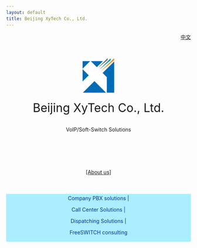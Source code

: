 ```yaml
---
layout: default
title: Beijing XyTech Co., Ltd.
---
```


<div id="topnav" style="float:right">
	<a href="/">中文</a>
</div>

<br>
<br>
<div align="center">

<br />
<br />

<img src="/images/logo.png" border="0"/>

<br />
<br />
<span style="font-size:32px">Beijing XyTech Co., Ltd.</span>


<br />
<br />

<span style="font-size:14px">VoIP/Soft-Switch Solutions</span>

<br />
<br />
<br />
<br />
<br />
<a href="#about" rel="facebox">[About us]</a>
<br />
<br />
<br />
<br />

<div style="color:#039;font-size:14px;background-color:#AEF;padding:3px">
Company PBX solutions |

Call Center Solutions |

Dispatching Solutions |

FreeSWITCH consulting
</div>
<br />

</div>

<div id="about" style="font-size:14px;display:none">

Founded at early 2011, we offer SIP/VoIP related products, solutions and consulting.
<br><br>
Our core team members comes from well known call center verdors, telecommunication companies and joint ventures.
We have 10+ years of rich experiences on the call center industry and marcketing and
Our customers ranges in government, military, petro, education, telecom carrier industries or fields locally(Asia/China) and around the world.
We also have good/large partnership with varies system integrators and device vendors.
  
<br><br>
Our goal is to offer reliable, open, and feature rich communication products and services for the success of you and your companry.

<br><br>
Contact us for more information: <input type="text" value="info@x-y-t.com" readonly>
</div>
